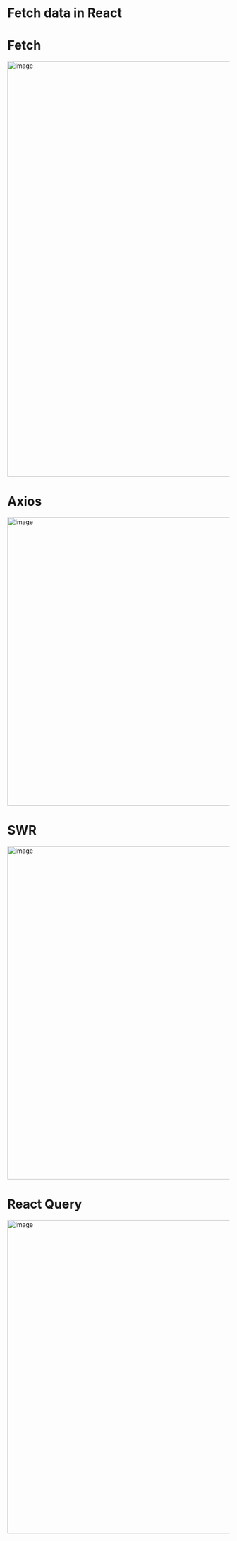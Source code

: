 # Fetch data in React

# Fetch
<img width="940" alt="image" src="https://user-images.githubusercontent.com/30629172/190011303-3bd717d1-5b83-4d6a-84c9-b3db77478867.png">

# Axios
<img width="652" alt="image" src="https://user-images.githubusercontent.com/30629172/190011399-7eb2c174-8f98-4858-86d7-e0670ca095d3.png">

# SWR
<img width="754" alt="image" src="https://user-images.githubusercontent.com/30629172/190011519-524936eb-0fcf-47bd-9454-306f34f98b93.png">

# React Query
<img width="709" alt="image" src="https://user-images.githubusercontent.com/30629172/190011655-d489e31f-bbbb-4dfa-a6ee-3a34f77c4a54.png">

